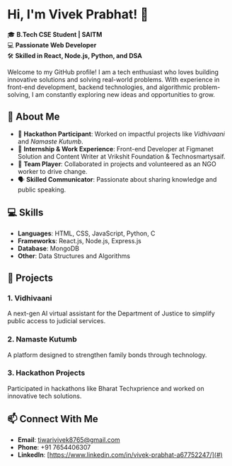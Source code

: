 
# Hi, I'm Vivek Prabhat! 👋  

🎓 **B.Tech CSE Student | SAITM**  
💻 **Passionate Web Developer**  
🛠️ **Skilled in React, Node.js, Python, and DSA**  

Welcome to my GitHub profile! I am a tech enthusiast who loves building innovative solutions and solving real-world problems. With experience in front-end development, backend technologies, and algorithmic problem-solving, I am constantly exploring new ideas and opportunities to grow.

## 🚀 About Me  
- 🌟 **Hackathon Participant**: Worked on impactful projects like *Vidhivaani* and *Namaste Kutumb*.  
- 🏢 **Internship & Work Experience**: Front-end Developer at Figmanet Solution and Content Writer at Vrikshit Foundation & Technosmartysaif.  
- 🤝 **Team Player**: Collaborated in projects and volunteered as an NGO worker to drive change.  
- 🗣️ **Skilled Communicator**: Passionate about sharing knowledge and public speaking.  

## 💻 Skills  
- **Languages**: HTML, CSS, JavaScript, Python, C  
- **Frameworks**: React.js, Node.js, Express.js  
- **Database**: MongoDB  
- **Other**: Data Structures and Algorithms  

## 🔨 Projects  
### 1. **Vidhivaani**  
   A next-gen AI virtual assistant for the Department of Justice to simplify public access to judicial services.  

### 2. **Namaste Kutumb**  
   A platform designed to strengthen family bonds through technology.  

### 3. **Hackathon Projects**  
   Participated in hackathons like Bharat Techxprience and worked on innovative tech solutions.  

## 📫 Connect With Me  
- **Email**: [tiwarivivek8765@gmail.com](mailto:tiwarivivek8765@gmail.com)  
- **Phone**: +91 7654406307  
- **LinkedIn**: [https://www.linkedin.com/in/vivek-prabhat-a67752247/](#)  
 

